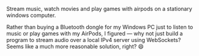 Stream music, watch movies and play games with airpods on a stationary windows computer.

Rather than buying a Bluetooth dongle for my Windows PC just to listen to music or play games with my AirPods, I figured — why not just build a program to stream audio over a local IPv4 server using WebSockets? Seems like a much more reasonable solution, right? 😄
